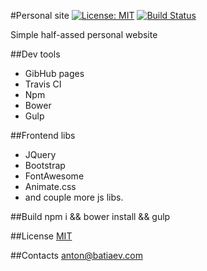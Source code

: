 #Personal site
[![License: MIT](https://img.shields.io/dub/l/vibe-d.svg)](https://opensource.org/licenses/MIT)
[![Build Status](https://travis-ci.org/AnBat/anbat.github.io.svg)](https://travis-ci.org/AnBat/anbat.github.io)

Simple half-assed personal website

##Dev tools
- GibHub pages
- Travis CI
- Npm
- Bower
- Gulp

##Frontend libs
- JQuery
- Bootstrap
- FontAwesome
- Animate.css
- and couple more js libs.

##Build
npm i && bower install && gulp

##License
[MIT](https://choosealicense.com/licenses/mit/)

##Contacts
anton@batiaev.com